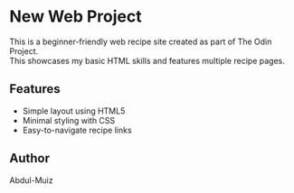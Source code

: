 # New Web Project

This is a beginner-friendly web recipe site created as part of The Odin Project.  
This showcases my  basic HTML skills and features multiple recipe pages.

## Features
- Simple layout using HTML5
- Minimal styling with CSS
- Easy-to-navigate recipe links


## Author
Abdul-Muiz
